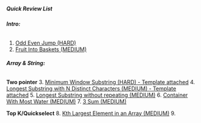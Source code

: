 ##### **Quick Review List**

###### _**Intro:**_
1. [Odd Even Jump (HARD)](intro/OddEvenJump.java)
2. [Fruit Into Baskets (MEDIUM)](intro/OddEvenJump.java)

###### _**Array & String:**_
**Two pointer**
3. [Minimum Window Substring (HARD) - Template attached](arraynstring/MinimumWindowSubstring.java)
4. [Longest Substring with N Distinct Characters (MEDIUM) - Template attached](arraynstring/LongestSubstrWithNDistinctChars.java)
5. [Longest Substring without repeating (MEDIUM)](arraynstring/LongestSubstringWithourRepeat.java)
6. [Container With Most Water (MEDIUM)](arraynstring/ContainerWithMostWater.java)
7. [3 Sum (MEDIUM)](arraynstring/ThreeSum.java)

**Top K/Quickselect**
8. [Kth Largest Element in an Array (MEDIUM)](arraynstring/KthLargestInArray.java)
9. 

